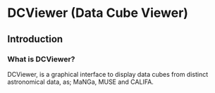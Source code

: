 # DCViewer (Data Cube Viewer)

## Introduction

### What is DCViewer?
DCViewer, is a graphical interface to display data cubes from distinct astronomical data, as; MaNGa, MUSE and CALIFA. 
